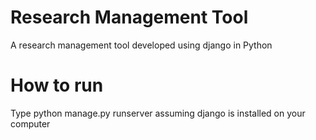 # Research Management Tool
A research management tool developed using django in Python

# How to run
Type python manage.py runserver assuming django is installed on your computer
